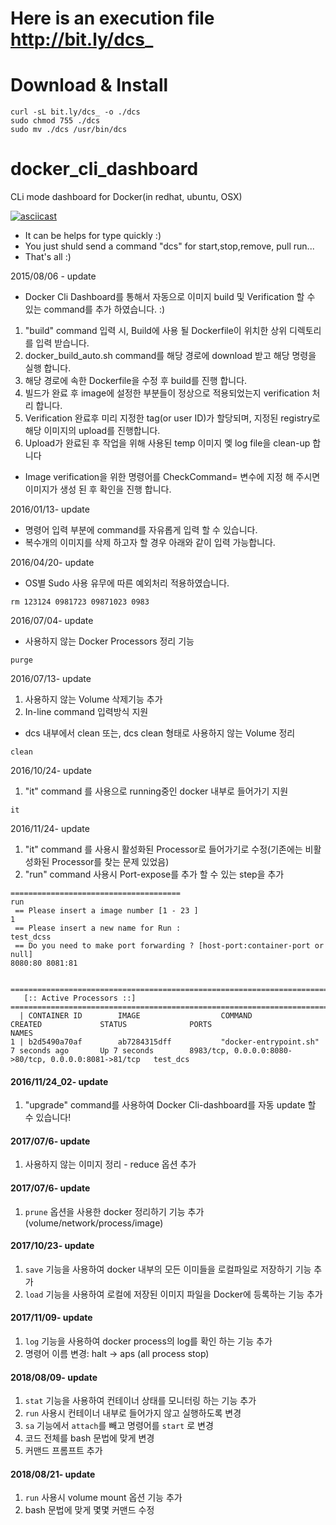 # Here is an execution file	http://bit.ly/dcs_

# Download & Install
```
curl -sL bit.ly/dcs_ -o ./dcs
sudo chmod 755 ./dcs
sudo mv ./dcs /usr/bin/dcs
```

# docker_cli_dashboard
CLi mode dashboard for Docker(in redhat, ubuntu, OSX)
 
[![asciicast](https://asciinema.org/a/166084.png)](https://asciinema.org/a/166084)

* It can be helps for type quickly :)
* You just shuld send a command "dcs" for start,stop,remove, pull run...
* That's all :)

2015/08/06 - update
* Docker Cli Dashboard를 통해서 자동으로 이미지 build 및 Verification 할 수 있는 command를 추가 하였습니다. :) 

1. "build" command 입력 시, Build에 사용 될 Dockerfile이 위치한 상위 디렉토리를 입력 받습니다.
2. docker_build_auto.sh command를 해당 경로에 download 받고 해당 명령을 실행 합니다.
3. 해당 경로에 속한 Dockerfile을 수정 후 build를 진행 합니다.
4. 빌드가 완료 후 image에 설정한 부분들이 정상으로 적용되었는지 verification 처리 합니다.
5. Verification 완료후 미리 지정한 tag(or user ID)가 할당되며, 지정된 registry로 해당 이미지의 upload를 진행합니다.
6. Upload가 완료된 후 작업을 위해 사용된 temp 이미지 멫 log file을 clean-up 합니다

 * Image verification을 위한 명령어를 CheckCommand= 변수에 지정 해 주시면 이미지가 생성 된 후 확인을 진행 합니다.

2016/01/13- update
* 명령어 입력 부분에 command를 자유롭게 입력 할 수 있습니다.
 * 복수개의 이미지를 삭제 하고자 할 경우 아래와 같이 입력 가능합니다.
  
2016/04/20- update
* OS별 Sudo 사용 유무에 따른 예외처리 적용하였습니다.
```
rm 123124 0981723 09871023 0983
```

2016/07/04- update
* 사용하지 않는 Docker Processors 정리 기능
```
purge
```

2016/07/13- update

1. 사용하지 않는 Volume 삭제기능 추가
2. In-line command 입력방식 지원

* dcs 내부에서 clean 또는, dcs clean 형태로 사용하지 않는 Volume 정리
```
clean
```

2016/10/24- update

1. "it" command 를 사용으로 running중인 docker 내부로 들어가기 지원
```
it
```

2016/11/24- update

1. "it" command 를 사용시 활성화된 Processor로 들어가기로 수정(기존에는 비활성화된 Processor를 찾는 문제 있었음)
1. "run" command 사용시 Port-expose를 추가 할 수 있는 step을 추가
```
======================================
run
 == Please insert a image number [1 - 23 ]
1
 == Please insert a new name for Run :
test_dcss
 == Do you need to make port forwarding ? [host-port:container-port or null]
8080:80 8081:81


=========================================================================================================================================================
   [:: Active Processors ::]
=========================================================================================================================================================
  | CONTAINER ID        IMAGE                  COMMAND                  CREATED             STATUS              PORTS                                                  NAMES
1 | b2d5490a70af        ab7284315dff           "docker-entrypoint.sh"   7 seconds ago       Up 7 seconds        8983/tcp, 0.0.0.0:8080->80/tcp, 0.0.0.0:8081->81/tcp   test_dcs
``` 


#### 2016/11/24_02- update

1. "upgrade" command를 사용하여 Docker Cli-dashboard를 자동 update 할 수 있습니다!


#### 2017/07/6- update
1. 사용하지 않는 이미지 정리 - reduce 옵션 추가


#### 2017/07/6- update
1. `prune` 옵션을 사용한 docker 정리하기 기능 추가(volume/network/process/image)


#### 2017/10/23- update
1. `save` 기능을 사용하여 docker 내부의 모든 이미들을 로컬파일로 저장하기 기능 추가
1. `load` 기능을 사용하여 로컬에 저장된 이미지 파일을 Docker에 등록하는 기능 추가


#### 2017/11/09- update
1. `log` 기능을 사용하여 docker process의 log를 확인 하는 기능 추가
2. 명령어 이름 변경: halt -> aps (all process stop)

#### 2018/08/09- update
1. `stat` 기능을 사용하여 컨테이너 상태를 모니터링 하는 기능 추가
2. `run` 사용시 컨테이너 내부로 들어가지 않고 실행하도록 변경
3. `sa` 기능에서 `attach`를 빼고 명령어를 `start` 로 변경
4. 코드 전체를 bash 문법에 맞게 변경
5. 커맨드 프롬프트 추가

#### 2018/08/21- update
1. `run` 사용시 volume mount 옵션 기능 추가
2. bash 문법에 맞게 몇몇 커맨드 수정
